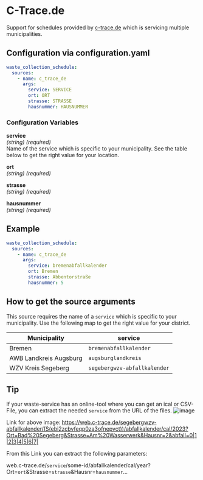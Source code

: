 # C-Trace.de

Support for schedules provided by [c-trace.de](https://www.c-trace.de) which is servicing multiple municipalities.

## Configuration via configuration.yaml

```yaml
waste_collection_schedule:
  sources:
    - name: c_trace_de
      args:
        service: SERVICE
        ort: ORT
        strasse: STRASSE
        hausnummer: HAUSNUMMER
```

### Configuration Variables

**service**  
*(string) (required)*  
Name of the service which is specific to your municipality. See the table below to get the right value for your location.

**ort**  
*(string) (required)*

**strasse**  
*(string) (required)*

**hausnummer**  
*(string) (required)*

## Example

```yaml
waste_collection_schedule:
  sources:
    - name: c_trace_de
      args:
        service: bremenabfallkalender
        ort: Bremen
        strasse: Abbentorstraße
        hausnummer: 5
```

## How to get the source arguments

This source requires the name of a `service` which is specific to your municipality. Use the following map to get the right value for your district.

|Municipality|service|
|-|-|
|Bremen|`bremenabfallkalender`|
|AWB Landkreis Augsburg|`augsburglandkreis`|
|WZV Kreis Segeberg|`segebergwzv-abfallkalender`|

## Tip

If your waste-service has an online-tool where you can get an ical or CSV-File, you can extract the needed `service` from the URL of the files.
![image](https://user-images.githubusercontent.com/2480235/210091450-663907b0-6a9c-45b4-b0ae-00110896bb08.png)


Link for above image: https://web.c-trace.de/segebergwzv-abfallkalender/(S(ebi2zcbvfeqp0za3ofnepvct))/abfallkalender/cal/2023?Ort=Bad%20Segeberg&Strasse=Am%20Wasserwerk&Hausnr=2&abfall=0|1|2|3|4|5|6|7|

From this Link you can extract the following parameters:

web.c-trace.de/`service`/some-id/abfallkalender/cal/year?Ort=`ort`&Strasse=`strasse`&Hausnr=`hausnummer`...
